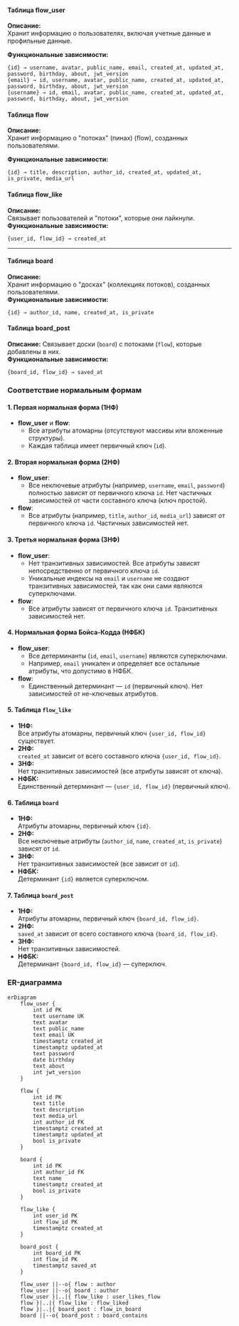 #### Таблица flow_user
**Описание:**<br>Хранит информацию о пользователях, включая учетные данные и профильные данные.

**Функциональные зависимости:**
```
{id} → username, avatar, public_name, email, created_at, updated_at, password, birthday, about, jwt_version
{email} → id, username, avatar, public_name, created_at, updated_at, password, birthday, about, jwt_version
{username} → id, email, avatar, public_name, created_at, updated_at, password, birthday, about, jwt_version
```

#### Таблица flow
**Описание:** <br>Хранит информацию о "потоках" (пинах) (flow), созданных пользователями.

**Функциональные зависимости:**
```
{id} → title, description, author_id, created_at, updated_at, is_private, media_url
```

#### Таблица flow_like
**Описание:** <br>Связывает пользователей и "потоки", которые они лайкнули.  
**Функциональные зависимости:**
```
{user_id, flow_id} → created_at
```

---

#### Таблица board
**Описание:** <br>Хранит информацию о "досках" (коллекциях потоков), созданных пользователями.  
**Функциональные зависимости:**
```
{id} → author_id, name, created_at, is_private
```

#### Таблица board_post
**Описание:** Связывает доски (`board`) с потоками (`flow`), которые добавлены в них.  
**Функциональные зависимости:**
```
{board_id, flow_id} → saved_at
```

### Соответствие нормальным формам

#### 1. Первая нормальная форма (1НФ)
- **flow_user** и **flow**:
  - Все атрибуты атомарны (отсутствуют массивы или вложенные структуры).
  - Каждая таблица имеет первичный ключ (`id`).

#### 2. Вторая нормальная форма (2НФ)
- **flow_user**:
  - Все неключевые атрибуты (например, `username`, `email`, `password`) полностью зависят от первичного ключа `id`. Нет частичных зависимостей от части составного ключа (ключ простой).
- **flow**:
  - Все атрибуты (например, `title`, `author_id`, `media_url`) зависят от первичного ключа `id`. Частичных зависимостей нет.

#### 3. Третья нормальная форма (3НФ)
- **flow_user**:
  - Нет транзитивных зависимостей. Все атрибуты зависят непосредственно от первичного ключа `id`.
  - Уникальные индексы на `email` и `username` не создают транзитивных зависимостей, так как они сами являются суперключами.
- **flow**:
  - Все атрибуты зависят от первичного ключа `id`. Транзитивных зависимостей нет.

#### 4. Нормальная форма Бойса-Кодда (НФБК)
- **flow_user**:
  - Все детерминанты (`id`, `email`, `username`) являются суперключами.
  - Например, `email` уникален и определяет все остальные атрибуты, что допустимо в НФБК.
- **flow**:
  - Единственный детерминант — `id` (первичный ключ). Нет зависимостей от не-ключевых атрибутов.

#### 5. Таблица `flow_like`
- **1НФ:**  
  Все атрибуты атомарны, первичный ключ `{user_id, flow_id}` существует.  
- **2НФ:**  
  `created_at` зависит от всего составного ключа `{user_id, flow_id}`.  
- **3НФ:**  
  Нет транзитивных зависимостей (все атрибуты зависят от ключа).  
- **НФБК:**  
  Единственный детерминант — `{user_id, flow_id}` (первичный ключ).  

#### 6. Таблица `board`
- **1НФ:**  
  Атрибуты атомарны, первичный ключ `{id}`.  
- **2НФ:**  
  Все неключевые атрибуты (`author_id`, `name`, `created_at`, `is_private`) зависят от `id`.  
- **3НФ:**  
  Нет транзитивных зависимостей (все зависит от `id`).  
- **НФБК:**  
  Детерминант `{id}` является суперключом.  

#### 7. Таблица `board_post`
- **1НФ:**  
  Атрибуты атомарны, первичный ключ `{board_id, flow_id}`.  
- **2НФ:**  
  `saved_at` зависит от всего составного ключа `{board_id, flow_id}`.  
- **3НФ:**  
  Нет транзитивных зависимостей.  
- **НФБК:**  
  Детерминант `{board_id, flow_id}` — суперключ.  

### ER-диаграмма

```mermaid
erDiagram
    flow_user {
        int id PK
        text username UK
        text avatar
        text public_name
        text email UK
        timestamptz created_at
        timestamptz updated_at
        text password
        date birthday
        text about
        int jwt_version
    }
    
    flow {
        int id PK
        text title
        text description
        text media_url
        int author_id FK
        timestamptz created_at
        timestamptz updated_at
        bool is_private
    }
    
    board {
        int id PK
        int author_id FK
        text name
        timestamptz created_at
        bool is_private
    }
    
    flow_like {
        int user_id PK
        int flow_id PK
        timestamptz created_at
    }
    
    board_post {
        int board_id PK
        int flow_id PK
        timestamptz saved_at
    }
    
    flow_user ||--o{ flow : author
    flow_user ||--o{ board : author
    flow_user }|..|{ flow_like : user_likes_flow
    flow }|..|{ flow_like : flow_liked
    flow }|..|{ board_post : flow_in_board
    board ||--o{ board_post : board_contains
```